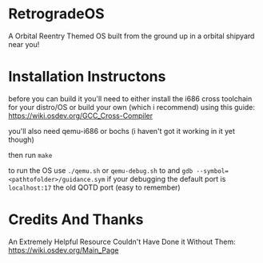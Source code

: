 # RetrogradeOS
A Orbital Reentry Themed OS built from the ground up in a orbital shipyard near you!


# Installation Instructons

before you can build it you'll need to either install the i686 cross toolchain for your distro/OS or build your own (which i recommend) using this guide:
https://wiki.osdev.org/GCC_Cross-Compiler

you'll also need qemu-i686 or bochs (i haven't got it working in it yet though)


then run `make`

to run the OS use `./qemu.sh` or `qemu-debug.sh` to and `gdb --symbol=<pathtofolder>/guidance.sym` if your debugging the default port is `localhost:17` the old QOTD port (easy to remember)


# Credits And Thanks

An Extremely Helpful Resource Couldn't Have Done it Without Them:
https://wiki.osdev.org/Main_Page 
